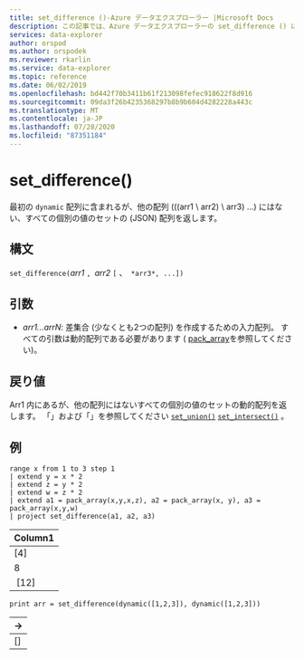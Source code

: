 ```yaml
---
title: set_difference ()-Azure データエクスプローラー |Microsoft Docs
description: この記事では、Azure データエクスプローラーの set_difference () について説明します。
services: data-explorer
author: orspod
ms.author: orspodek
ms.reviewer: rkarlin
ms.service: data-explorer
ms.topic: reference
ms.date: 06/02/2019
ms.openlocfilehash: bd442f70b3411b61f213098fefec918622f8d916
ms.sourcegitcommit: 09da3f26b4235368297b8b9b604d4282228a443c
ms.translationtype: MT
ms.contentlocale: ja-JP
ms.lasthandoff: 07/28/2020
ms.locfileid: "87351184"
---
```

# <a name="set_difference"></a>set_difference()

最初の `dynamic` 配列に含まれるが、他の配列 (((arr1 \ arr2) \ arr3) \...) にはない、すべての個別の値のセットの (JSON) 配列を返します。

## <a name="syntax"></a>構文

`set_difference(`*arr1* `, `*arr2* `[` 、` *arr3*, ...])`

## <a name="arguments"></a>引数

* *arr1...arrN*: 差集合 (少なくとも2つの配列) を作成するための入力配列。 すべての引数は動的配列である必要があります ( [pack_array](packarrayfunction.md)を参照してください)。 

## <a name="returns"></a>戻り値

Arr1 内にあるが、他の配列にはないすべての個別の値のセットの動的配列を返します。 「」および「」を参照してください [`set_union()`](setunionfunction.md) [`set_intersect()`](setintersectfunction.md) 。

## <a name="example"></a>例

<!-- csl: https://help.kusto.windows.net:443/Samples -->
```kusto
range x from 1 to 3 step 1
| extend y = x * 2
| extend z = y * 2
| extend w = z * 2
| extend a1 = pack_array(x,y,x,z), a2 = pack_array(x, y), a3 = pack_array(x,y,w)
| project set_difference(a1, a2, a3)
```

|Column1|
|---|
|[4]|
|8|
| [12]|

<!-- csl: https://help.kusto.windows.net:443/Samples -->
```kusto
print arr = set_difference(dynamic([1,2,3]), dynamic([1,2,3]))
```

|→|
|---|
|[]|